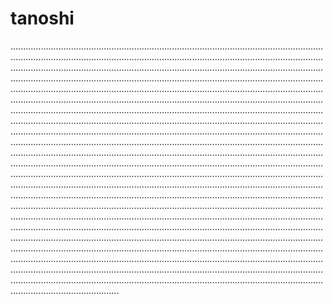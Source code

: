 # tanoshi

...............................................................................................................................................................................................................................................................................................................................................................................................................................................................................................................................................................................................................................................................................................................................................................................................................................................................................................................................................................................................................................................................................................................................................................................................................................................................................................................................................................................................................................................................................................................................................................................................................................................................................................................................................................................................................................................................................................................................................................................................................................................................................................................................................................................................................................................................................................................................................................................................................................................................................................................................................................................................................................................................................................................................................................................................................................................................................................................................................................................................................